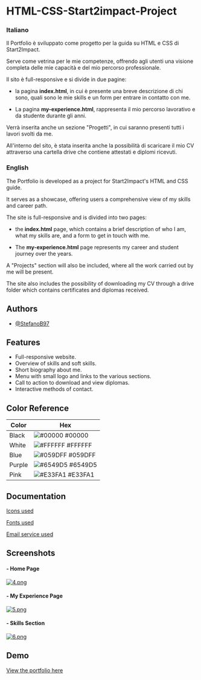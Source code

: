 # HTML-CSS-Start2impact-Project

 ### Italiano

Il Portfolio è sviluppato come progetto per la guida su HTML e CSS di Start2Impact. 

Serve come vetrina per le mie competenze, offrendo agli utenti una visione completa delle mie capacità e del mio percorso professionale. 

Il sito è full-responsive e si divide in due pagine:

- la pagina **index.html**, in cui è presente una breve descrizione di chi sono, quali sono le mie skills e un form per entrare in contatto con me.

- La pagina **my-experience.html**, rappresenta il mio percorso lavorativo e da studente durante gli anni.

Verrà inserita anche un sezione "Progetti", in cui saranno presenti tutti i lavori svolti da me.

All'interno del sito, è stata inserita anche la possibilità di scaricare il mio CV attraverso una cartella drive che contiene attestati e diplomi ricevuti.

### English

The Portfolio is developed as a project for Start2Impact's HTML and CSS guide.

It serves as a showcase, offering users a comprehensive view of my skills and career path.

The site is full-responsive and is divided into two pages:

- the **index.html** page, which contains a brief description of who I am, what my skills are, and a form to get in touch with me.

- The **my-experience.html** page represents my career and student journey over the years.

A "Projects" section will also be included, where all the work carried out by me will be present.

The site also includes the possibility of downloading my CV through a drive folder which contains certificates and diplomas received.

## Authors

- [@StefanoB97](https://github.com/StefanoB97)

## Features

- Full-responsive website.
- Overview of skills and soft skills.
- Short biography about me.
- Menu with small logo and links to the various sections.
- Call to action to download and view diplomas.
- Interactive methods of contact.

## Color Reference

| Color             | Hex                                                                |
| ----------------- | ------------------------------------------------------------------ |
| Black | ![#00000](https://via.placeholder.com/10/0a192f?text=+) #00000 |
| White | ![#FFFFFF](https://via.placeholder.com/10/FFFFFF?text=+) #FFFFFF |
| Blue | ![#059DFF](https://via.placeholder.com/10/059DFF?text=+) #059DFF |
| Purple | ![#6549D5](https://via.placeholder.com/10/6549D5?text=+) #6549D5 |
| Pink | ![#E33FA1](https://via.placeholder.com/10/E33FA1?text=+) #E33FA1 |

## Documentation

[Icons used](https://icons.getbootstrap.com/?q=mail)

[Fonts used](https://fonts.google.com/)

[Email service used](https://www.emailjs.com/)

## Screenshots

#### - Home Page

[![4.png](https://i.postimg.cc/ZYMZW0gn/4.png)](https://postimg.cc/z3K4MDqY)

#### - My Experience Page


[![5.png](https://i.postimg.cc/4NHGVsk5/5.png)](https://postimg.cc/w7zndKBy)

#### - Skills Section

[![6.png](https://i.postimg.cc/52cVmTfM/6.png)](https://postimg.cc/Wh7CN9D9)

## Demo

[View the portfolio here](https://stefano-b-portfolio.netlify.app/)


